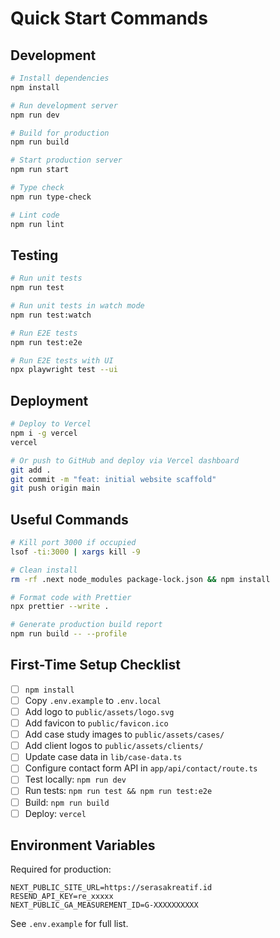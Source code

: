 # Quick Start Commands

## Development

```bash
# Install dependencies
npm install

# Run development server
npm run dev

# Build for production
npm run build

# Start production server
npm run start

# Type check
npm run type-check

# Lint code
npm run lint
```

## Testing

```bash
# Run unit tests
npm run test

# Run unit tests in watch mode
npm run test:watch

# Run E2E tests
npm run test:e2e

# Run E2E tests with UI
npx playwright test --ui
```

## Deployment

```bash
# Deploy to Vercel
npm i -g vercel
vercel

# Or push to GitHub and deploy via Vercel dashboard
git add .
git commit -m "feat: initial website scaffold"
git push origin main
```

## Useful Commands

```bash
# Kill port 3000 if occupied
lsof -ti:3000 | xargs kill -9

# Clean install
rm -rf .next node_modules package-lock.json && npm install

# Format code with Prettier
npx prettier --write .

# Generate production build report
npm run build -- --profile
```

## First-Time Setup Checklist

- [ ] `npm install`
- [ ] Copy `.env.example` to `.env.local`
- [ ] Add logo to `public/assets/logo.svg`
- [ ] Add favicon to `public/favicon.ico`
- [ ] Add case study images to `public/assets/cases/`
- [ ] Add client logos to `public/assets/clients/`
- [ ] Update case data in `lib/case-data.ts`
- [ ] Configure contact form API in `app/api/contact/route.ts`
- [ ] Test locally: `npm run dev`
- [ ] Run tests: `npm run test && npm run test:e2e`
- [ ] Build: `npm run build`
- [ ] Deploy: `vercel`

## Environment Variables

Required for production:

```env
NEXT_PUBLIC_SITE_URL=https://serasakreatif.id
RESEND_API_KEY=re_xxxxx
NEXT_PUBLIC_GA_MEASUREMENT_ID=G-XXXXXXXXXX
```

See `.env.example` for full list.
